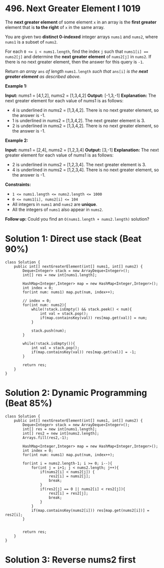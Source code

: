 # 496. Next Greater Element I 1019
The  **next greater element**  of some element  `x`  in an array is the  **first greater**  element that is  **to the right**  of  `x`  in the same array.

You are given two  **distinct 0-indexed**  integer arrays  `nums1`  and  `nums2`, where  `nums1`  is a subset of  `nums2`.

For each  `0 <= i < nums1.length`, find the index  `j`  such that  `nums1[i] == nums2[j]`  and determine the  **next greater element**  of  `nums2[j]`  in  `nums2`. If there is no next greater element, then the answer for this query is  `-1`.

Return  _an array_ `ans` _of length_ `nums1.length` _such that_ `ans[i]` _is the  **next greater element**  as described above._

**Example 1:**

**Input:** nums1 = [4,1,2], nums2 = [1,3,4,2]
**Output:** [-1,3,-1]
**Explanation:** The next greater element for each value of nums1 is as follows:
- 4 is underlined in nums2 = [1,3,4,2]. There is no next greater element, so the answer is -1.
- 1 is underlined in nums2 = [1,3,4,2]. The next greater element is 3.
- 2 is underlined in nums2 = [1,3,4,2]. There is no next greater element, so the answer is -1.

**Example 2:**

**Input:** nums1 = [2,4], nums2 = [1,2,3,4]
**Output:** [3,-1]
**Explanation:** The next greater element for each value of nums1 is as follows:
- 2 is underlined in nums2 = [1,2,3,4]. The next greater element is 3.
- 4 is underlined in nums2 = [1,2,3,4]. There is no next greater element, so the answer is -1.

**Constraints:**

-   `1 <= nums1.length <= nums2.length <= 1000`
-   `0 <= nums1[i], nums2[i] <= 104`
-   All integers in  `nums1`  and  `nums2`  are  **unique**.
-   All the integers of  `nums1`  also appear in  `nums2`.

**Follow up:** Could you find an `O(nums1.length + nums2.length)` solution?

# Solution 1: Direct use stack (Beat 90%)
```
class Solution {
    public int[] nextGreaterElement(int[] nums1, int[] nums2) {
        Deque<Integer> stack = new ArrayDeque<Integer>();
        int[] res = new int[nums1.length];
        
        HashMap<Integer,Integer> map = new HashMap<Integer,Integer>();
        int index = 0;
        for(int num: nums1) map.put(num, index++);
        
        // index = 0;
        for(int num: nums2){
            while(!stack.isEmpty() && stack.peek() < num){
                int val = stack.pop();
                if(map.containsKey(val)) res[map.get(val)] = num;
            }
            
            stack.push(num);
        }
        
        while(!stack.isEmpty()){
            int val = stack.pop();
            if(map.containsKey(val)) res[map.get(val)] = -1;
        }
        
        return res;
    }
}
```


# Solution 2: Dynamic Programming (Beat 85%)
```
class Solution {
    public int[] nextGreaterElement(int[] nums1, int[] nums2) {
        Deque<Integer> stack = new ArrayDeque<Integer>();
        int[] res = new int[nums1.length];
        int[] res2 = new int[nums2.length];
        Arrays.fill(res2,-1);
        
        HashMap<Integer,Integer> map = new HashMap<Integer,Integer>();
        int index = 0;
        for(int num: nums1) map.put(num, index++);
        
        for(int i = nums2.length-1; i >= 0; i--){
            for(int j = i+1; j < nums2.length; j++){
                if(nums2[i] < nums2[j]) {
                    res2[i] = nums2[j];
                    break;
                }
                if(res2[j] == 0 || nums2[i] < res2[j]){
                    res2[i] = res2[j];
                    break;
                }
            }
            if(map.containsKey(nums2[i])) res[map.get(nums2[i])] = res2[i];
        }
        
        
        return res;
    }
}
```

# Solution 3: Reverse nums2 first